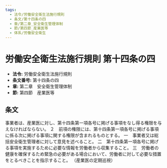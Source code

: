 ```yaml
---
tags:
  - 法令/労働安全衛生法施行規則
  - 条文/第十四条の四
  - 章/第二章_安全衛生管理体制
  - 節/第四節_産業医等
  - 体系/労働安全衛生
---
```

# 労働安全衛生法施行規則 第十四条の四

- **法令:** 労働安全衛生法施行規則
- **条文番号:** 第十四条の四
- **章:** 第二章　安全衛生管理体制
- **節:** 第四節　産業医等

## 条文
事業者は、産業医に対し、第十四条第一項各号に掲げる事項をなし得る権限を与えなければならない。
２　前項の権限には、第十四条第一項各号に掲げる事項に係る次に掲げる事項に関する権限が含まれるものとする。
一　事業者又は総括安全衛生管理者に対して意見を述べること。
二　第十四条第一項各号に掲げる事項を実施するために必要な情報を労働者から収集すること。
三　労働者の健康を確保するため緊急の必要がある場合において、労働者に対して必要な措置をとるべきことを指示すること。
（産業医の定期巡視）

